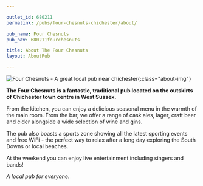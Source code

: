 ```yaml
---

outlet_id: 680211
permalink: /pubs/four-chesnuts-chichester/about/

pub_name: Four Chesnuts
pub_nav: 680211fourchesnuts

title: About The Four Chesnuts
layout: AboutPub

---
```


![ Four Chesnuts - A great local pub near chichester ](/pubs/680211_four_chesnuts/assets/about1.jpg){:class="about-img"}


**The Four Chesnuts is a fantastic, traditional pub located on the outskirts of Chichester town centre in West Sussex.**

From the kitchen, you can enjoy a delicious seasonal menu in the warmth of the main room. From the bar, we offer a range of cask ales, lager, craft beer and cider alongside a wide selection of wine and gins. 

The pub also boasts a sports zone showing all the latest sporting events and free WiFi - the perfect way to relax after a long day exploring the South Downs or local beaches.

At the weekend you can enjoy live entertainment including singers and bands!

*A local pub for everyone.*


